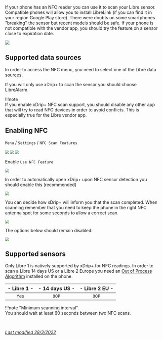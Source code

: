 If your phone has an NFC reader you can use it to scan your Libre sensor. Compatible phones will allow you to install LibreLink (if you can find it in your region Google Play store). There were doubts on some smartphones "breaking" the sensor but recent models should be safe. If your phone is not compatible with the vendor app, you should try the feature on a sensor close to expiration date.

<img src="../images/M-S-HDS-NFC1.png" style="zoom:87%;" />

## Supported data sources

In order to access the NFC menu, you need to select one of the Libre data sources.

If you will only use xDrip+ to scan the sensor you should choose LibreAlarm.

!!!note  
    If you enable xDrip+ NFC scan support, you should disable any other app that will try to read NFC devices in order to avoid conflicts. This is especially true for the Libre vendor app.

## Enabling NFC

`Menu` / `Settings` / `NFC Scan Features`

<img src="../../images/hamburger_menu.png" style="zoom:75%;" />

<img src="../../images/M-S.png" style="zoom:75%;" />

<img src="../images/M-S-HDS-NFC.png" style="zoom:75%;" />

Enable `Use NFC Feature`

<img src="../images/M-S-HDS-NFC2.png" style="zoom:75%;" />

In order to automatically open xDrip+ upon NFC sensor detection you should enable this (recommended)

<img src="../images/M-S-HDS-NFC3.png" style="zoom:75%;" />

You can decide how xDrip+ will inform you that the scan completed. When scanning remember that you need to keep the phone in the right NFC antenna spot for some seconds to allow a correct scan.

<img src="../images/M-S-HDS-NFC4.png" style="zoom:75%;" />

The options below should remain disabled.

<img src="../images/M-S-HDS-NFC5.png" style="zoom:75%;" />

## Supported sensors

Only Libre 1 is natively supported by xDrip+ for NFC readings. In order to scan a Libre 14 days US or a Libre 2 Europe you need an [Out of Process Algorithm](../../use/OOP/) installed on the phone.

| - Libre 1 - | - 14 days US - | - Libre 2 EU - |
| :---------: | :------------: | :------------: |
|    `Yes`    |     `OOP`      |     `OOP`      |

!!!note "Minimum scanning interval"  
    You should wait at least 60 seconds between two NFC scans.

</br>

[*Last modified 28/3/2022*](https://github.com/NightscoutFoundation/xDrip/releases/tag/2022.03.27)
